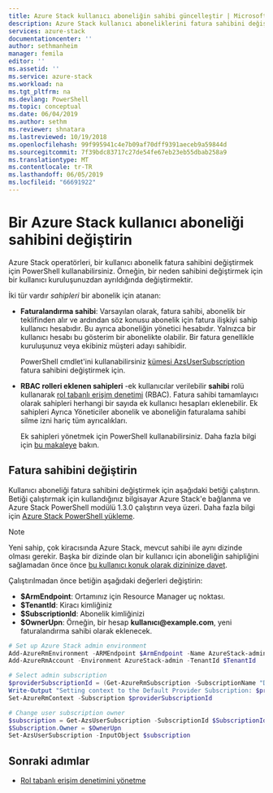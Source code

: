 ```yaml
---
title: Azure Stack kullanıcı aboneliğin sahibi güncelleştir | Microsoft Docs
description: Azure Stack kullanıcı aboneliklerini fatura sahibini değiştirin.
services: azure-stack
documentationcenter: ''
author: sethmanheim
manager: femila
editor: ''
ms.assetid: ''
ms.service: azure-stack
ms.workload: na
ms.tgt_pltfrm: na
ms.devlang: PowerShell
ms.topic: conceptual
ms.date: 06/04/2019
ms.author: sethm
ms.reviewer: shnatara
ms.lastreviewed: 10/19/2018
ms.openlocfilehash: 99f995941c4e7b09af70dff9391aeceb9a59844d
ms.sourcegitcommit: 7f39bdc83717c27de54fe67eb23eb55dbab258a9
ms.translationtype: MT
ms.contentlocale: tr-TR
ms.lasthandoff: 06/05/2019
ms.locfileid: "66691922"
---
```

# <a name="change-the-owner-for-an-azure-stack-user-subscription"></a>Bir Azure Stack kullanıcı aboneliği sahibini değiştirin

Azure Stack operatörleri, bir kullanıcı abonelik fatura sahibini değiştirmek için PowerShell kullanabilirsiniz. Örneğin, bir neden sahibini değiştirmek için bir kullanıcı kuruluşunuzdan ayrıldığında değiştirmektir.

İki tür vardır *sahipleri* bir abonelik için atanan:

- **Faturalandırma sahibi**: Varsayılan olarak, fatura sahibi, abonelik bir teklifinden alır ve ardından söz konusu abonelik için fatura ilişkiyi sahip kullanıcı hesabıdır. Bu ayrıca aboneliğin yönetici hesabıdır. Yalnızca bir kullanıcı hesabı bu gösterim bir abonelikte olabilir. Bir fatura genellikle kuruluşunuz veya ekibiniz müşteri adayı sahibidir.

  PowerShell cmdlet'ini kullanabilirsiniz [kümesi AzsUserSubscription](/powershell/module/azs.subscriptions.admin/set-azsusersubscription) fatura sahibini değiştirmek için.  

- **RBAC rolleri eklenen sahipleri** -ek kullanıcılar verilebilir **sahibi** rolü kullanarak [rol tabanlı erişim denetimi](azure-stack-manage-permissions.md) (RBAC). Fatura sahibi tamamlayıcı olarak sahipleri herhangi bir sayıda ek kullanıcı hesapları eklenebilir. Ek sahipleri Ayrıca Yöneticiler abonelik ve aboneliğin faturalama sahibi silme izni hariç tüm ayrıcalıkları.

  Ek sahipleri yönetmek için PowerShell kullanabilirsiniz. Daha fazla bilgi için [bu makaleye](/azure/role-based-access-control/role-assignments-powershell) bakın.

## <a name="change-the-billing-owner"></a>Fatura sahibini değiştirin

Kullanıcı aboneliği fatura sahibini değiştirmek için aşağıdaki betiği çalıştırın. Betiği çalıştırmak için kullandığınız bilgisayar Azure Stack'e bağlanma ve Azure Stack PowerShell modülü 1.3.0 çalıştırın veya üzeri. Daha fazla bilgi için [Azure Stack PowerShell yükleme](azure-stack-powershell-install.md).

>[!NOTE]
>Yeni sahip, çok kiracısında Azure Stack, mevcut sahibi ile aynı dizinde olması gerekir. Başka bir dizinde olan bir kullanıcı için aboneliğin sahipliğini sağlamadan önce önce [bu kullanıcı konuk olarak dizininize davet](/azure/active-directory/b2b/add-users-administrator).

Çalıştırılmadan önce betiğin aşağıdaki değerleri değiştirin:

- **$ArmEndpoint**: Ortamınız için Resource Manager uç noktası.
- **$TenantId**: Kiracı kimliğiniz
- **$SubscriptionId**: Abonelik kimliğinizi
- **$OwnerUpn**: Örneğin, bir hesap **kullanıcı\@example.com**, yeni faturalandırma sahibi olarak eklenecek.

```powershell
# Set up Azure Stack admin environment
Add-AzureRmEnvironment -ARMEndpoint $ArmEndpoint -Name AzureStack-admin
Add-AzureRmAccount -Environment AzureStack-admin -TenantId $TenantId

# Select admin subscription
$providerSubscriptionId = (Get-AzureRmSubscription -SubscriptionName "Default Provider Subscription").Id
Write-Output "Setting context to the Default Provider Subscription: $providerSubscriptionId"
Set-AzureRmContext -Subscription $providerSubscriptionId

# Change user subscription owner
$subscription = Get-AzsUserSubscription -SubscriptionId $SubscriptionId
$Subscription.Owner = $OwnerUpn
Set-AzsUserSubscription -InputObject $subscription
```

## <a name="next-steps"></a>Sonraki adımlar

- [Rol tabanlı erişim denetimini yönetme](azure-stack-manage-permissions.md)
